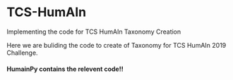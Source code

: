 # TCS-HumAIn
Implementing the code for TCS HumAIn Taxonomy Creation


Here we are buliding the code to create of Taxonomy for TCS HumAIn 2019 Challenge.

#### HumainPy contains the relevent code!!
